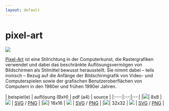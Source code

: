 ```yaml
---
layout: default
---
```

# pixel-art

![](https://upload.wikimedia.org/wikipedia/commons/b/bf/Le_logo_version_Pixel-Art_de_South_Park_Studios.png)

[Pixel-Art](https://de.m.wikipedia.org/wiki/Pixel-Art) ist eine Stilrichtung in der Computerkunst, die Rastergrafiken verwendet und dabei das beschränkte Auflösungsvermögen von Bildschirmen als Stilmittel bewusst herausstellt. Sie nimmt dabei – teils ironisch – Bezug auf die Anfänge der Bildschirmgrafik von Video- und Computerspielen sowie der grafischen Benutzeroberflächen von Computern in den 1980er und frühen 1990er Jahren.

| beispiel(e) | auflösung (BxH) | pdf (a4) | source |
|:---:|:--:|:--:|
|![](https://i.pinimg.com/236x/d1/97/1b/d1971b5caa755512c92e8dfeb37a07c7--pixel-art-game-art.jpg)| 8x8 | [![](https://upload.wikimedia.org/wikipedia/commons/8/84/Farm-Fresh_file_extension_pdf.png)](https://selber-ausmalen.de/designs/pixel-art/8x8.pdf) | [SVG](https://selber-ausmalen.de/designs/pixel-art/8x8.svg) / [PNG](https://selber-ausmalen.de/designs/pixel-art/8x8.png) |
|![](http://www.photonstorm.com/wp-content/uploads/2011/09/favicons-largeFFS.gif)| 16x16 | [![](https://upload.wikimedia.org/wikipedia/commons/8/84/Farm-Fresh_file_extension_pdf.png)](https://selber-ausmalen.de/designs/pixel-art/16x16.pdf) | [SVG](https://selber-ausmalen.de/designs/pixel-art/16x16.svg) / [PNG](https://selber-ausmalen.de/designs/pixel-art/16x16.png) |
|![](https://i.pinimg.com/236x/af/c6/aa/afc6aab4abe2000591db02e5cbbf325e.jpg)| 32x32 | [![](https://upload.wikimedia.org/wikipedia/commons/8/84/Farm-Fresh_file_extension_pdf.png)](https://selber-ausmalen.de/designs/pixel-art/32x32.pdf) | [SVG](https://selber-ausmalen.de/designs/pixel-art/32x32.svg) / [PNG](https://selber-ausmalen.de/designs/pixel-art/32x32.png) |

